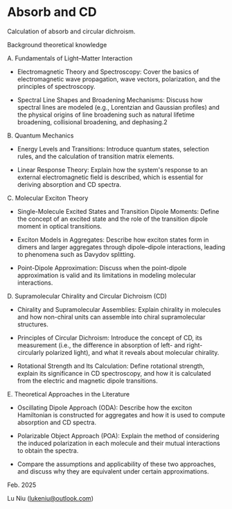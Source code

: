 # Absorb and CD

Calculation of absorb and circular dichroism.

Background theoretical knowledge

A. Fundamentals of Light–Matter Interaction

* Electromagnetic Theory and Spectroscopy: Cover the basics of electromagnetic wave propagation, wave vectors, polarization, and the principles of spectroscopy.

* Spectral Line Shapes and Broadening Mechanisms: Discuss how spectral lines are modeled (e.g., Lorentzian and Gaussian profiles) and the physical origins of line broadening such as natural lifetime broadening, collisional broadening, and dephasing.2

B. Quantum Mechanics

* Energy Levels and Transitions: Introduce quantum states, selection rules, and the calculation of transition matrix elements.

* Linear Response Theory: Explain how the system's response to an external electromagnetic field is described, which is essential for deriving absorption and CD spectra.

C. Molecular Exciton Theory

* Single-Molecule Excited States and Transition Dipole Moments: Define the concept of an excited state and the role of the transition dipole moment in optical transitions.

* Exciton Models in Aggregates: Describe how exciton states form in dimers and larger aggregates through dipole–dipole interactions, leading to phenomena such as Davydov splitting.

* Point-Dipole Approximation: Discuss when the point-dipole approximation is valid and its limitations in modeling molecular interactions.

D. Supramolecular Chirality and Circular Dichroism (CD)

* Chirality and Supramolecular Assemblies: Explain chirality in molecules and how non-chiral units can assemble into chiral supramolecular structures.

* Principles of Circular Dichroism: Introduce the concept of CD, its measurement (i.e., the difference in absorption of left- and right-circularly polarized light), and what it reveals about molecular chirality.

* Rotational Strength and Its Calculation: Define rotational strength, explain its significance in CD spectroscopy, and how it is calculated from the electric and magnetic dipole transitions.

E. Theoretical Approaches in the Literature

* Oscillating Dipole Approach (ODA): Describe how the exciton Hamiltonian is constructed for aggregates and how it is used to compute absorption and CD spectra.

* Polarizable Object Approach (POA): Explain the method of considering the induced polarization in each molecule and their mutual interactions to obtain the spectra.

* Compare the assumptions and applicability of these two approaches, and discuss why they are equivalent under certain approximations.

Feb. 2025

Lu Niu (<lukeniu@outlook.com>)
